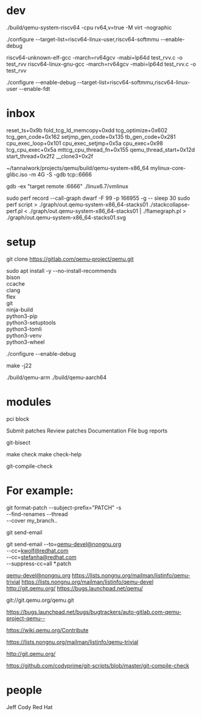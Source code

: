 
# dev

./build/qemu-system-riscv64 -cpu rv64,v=true -M virt -nographic

./configure --target-list=riscv64-linux-user,riscv64-softmmu --enable-debug

riscv64-unknown-elf-gcc -march=rv64gcv -mabi=lp64d test_rvv.c -o test_rvv
riscv64-linux-gnu-gcc -march=rv64gcv -mabi=lp64d test_rvv.c -o test_rvv

./configure --enable-debug --target-list=riscv64-softmmu,riscv64-linux-user --enable-fdt

# inbox

reset_ts+0x9b
fold_tcg_ld_memcopy+0xdd
tcg_optimize+0x602
tcg_gen_code+0x162
setjmp_gen_code+0x135
tb_gen_code+0x281
cpu_exec_loop+0x101
cpu_exec_setjmp+0x5a
cpu_exec+0x98
tcg_cpu_exec+0x5a
mttcg_cpu_thread_fn+0x155
qemu_thread_start+0x12d
start_thread+0x2f2
__clone3+0x2f

~/tannalwork/projects/qemu/build/qemu-system-x86_64 mylinux-core-glibc.iso -m 4G -S -gdb tcp::6666

gdb -ex "target remote :6666" ./linux6.7/vmlinux

sudo perf record --call-graph dwarf -F 99 -p 166955 -g -- sleep 30
sudo perf script > ./graph/out.qemu-system-x86_64-stacks01
./stackcollapse-perf.pl < ./graph/out.qemu-system-x86_64-stacks01 | ./flamegraph.pl > ./graph/out.qemu-system-x86_64-stacks01.svg


# setup

git clone https://gitlab.com/qemu-project/qemu.git

sudo apt install -y --no-install-recommends \
        bison \
        ccache \
        clang  \
        flex \
        git \
        ninja-build \
        python3-pip \
        python3-setuptools \
        python3-tomli \
        python3-venv \
        python3-wheel

./configure --enable-debug 

make -j22

./build/qemu-arm
./build/qemu-aarch64


# modules

pci block

Submit patches
Review patches
Documentation
File bug reports

git-bisect

make check
make check-help


git-compile-check

# For example:
git format-patch --subject-prefix="PATCH" -s \
                 --find-renames --thread     \
                 --cover my_branch..


git send-email

git send-email --to=qemu-devel@nongnu.org \
               --cc=kwolf@redhat.com      \
               --cc=stefanha@redhat.com   \
               --suppress-cc=all *.patch


qemu-devel@nongnu.org
https://lists.nongnu.org/mailman/listinfo/qemu-trivial
https://lists.nongnu.org/mailman/listinfo/qemu-devel
http://git.qemu.org/
https://bugs.launchpad.net/qemu/

git://git.qemu.org/qemu.git

https://bugs.launchpad.net/bugs/bugtrackers/auto-gitlab.com-qemu-project-qemu--

https://wiki.qemu.org/Contribute

https://lists.nongnu.org/mailman/listinfo/qemu-trivial

http://git.qemu.org/

https://github.com/codyprime/git-scripts/blob/master/git-compile-check

# people

Jeff Cody Red Hat
